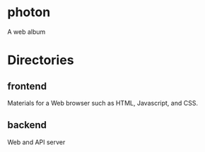 # photon

A web album

# Directories

## frontend
Materials for a Web browser such as HTML, Javascript, and CSS.

## backend
Web and API server

